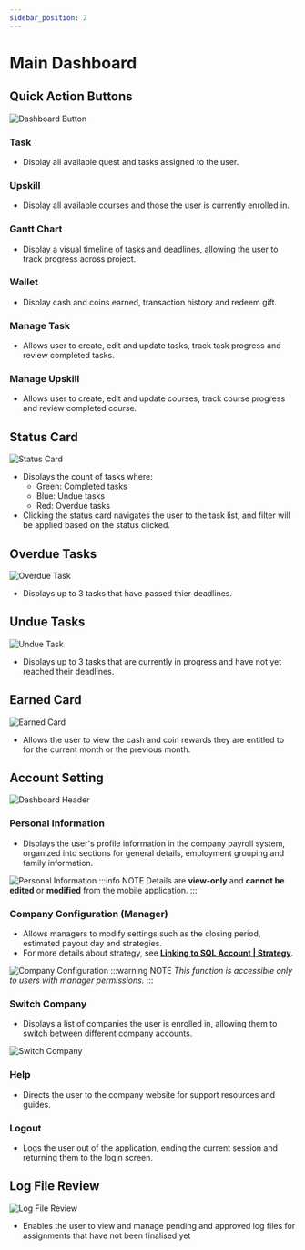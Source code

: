 ```yaml
---
sidebar_position: 2
---
```


# Main Dashboard

## Quick Action Buttons
![Dashboard Button](../../../static/img/integration/vision/main-dashboard/dashboardButton.png)

### Task
- Display all available quest and tasks assigned to the user.

### Upskill
- Display all available courses and those the user is currently enrolled in.

### Gantt Chart
- Display a visual timeline of tasks and deadlines, allowing the user to track progress across project.

### Wallet
- Display cash and coins earned, transaction history and redeem gift.

### Manage Task
- Allows user to create, edit and update tasks, track task progress and review completed tasks.

### Manage Upskill
- Allows user to create, edit and update courses, track course progress and review completed course.

## Status Card
![Status Card](../../../static/img/integration/vision/main-dashboard/statusCard.png)

- Displays the count of tasks where: 
    - Green: Completed tasks
    - Blue: Undue tasks
    - Red: Overdue tasks
- Clicking the status card navigates the user to the task list, and filter will be applied based on the status clicked.

## Overdue Tasks
![Overdue Task](../../../static/img/integration/vision/main-dashboard/overdueTask.png)

- Displays up to 3 tasks that have passed thier deadlines.

## Undue Tasks
![Undue Task](../../../static/img/integration/vision/main-dashboard/undueTask.png)

- Displays up to 3 tasks that are currently in progress and have not yet reached their deadlines.

## Earned Card
![Earned Card](../../../static/img/integration/vision/main-dashboard/earnedCard.png)
- Allows the user to view the cash and coin rewards they are entitled to for the current month or the previous month.

## Account Setting
![Dashboard Header](../../../static/img/integration/vision/main-dashboard/dashboardHeader.png)

### Personal Information
- Displays the user's profile information in the company payroll system, organized into sections for general details, employment grouping and family information.

![Personal Information](../../../static/img/integration/vision/main-dashboard/personalInformation.png)
:::info NOTE
Details are **view-only** and **cannot be edited** or **modified** from the mobile application.
:::

### Company Configuration (Manager)
- Allows managers to modify settings such as the closing period, estimated payout day and strategies. 
- For more details about strategy, see [**Linking to SQL Account | Strategy**](./linking-to-account.md#strategy).

![Company Configuration](../../../static/img/integration/vision/account/predefined-strategy.png)
:::warning NOTE
*This function is accessible only to users with manager permissions.*
:::

### Switch Company
- Displays a list of companies the user is enrolled in, allowing them to switch between different company accounts.

![Switch Company](../../../static/img/integration/vision/main-dashboard/switchCompany.png)

### Help
- Directs the user to the company website for support resources and guides.

### Logout
- Logs the user out of the application, ending the current session and returning them to the login screen.

## Log File Review
![Log File Review](../../../static/img/integration/vision/main-dashboard/logFileReview.png)
- Enables the user to view and manage pending and approved log files for assignments that have not been finalised yet